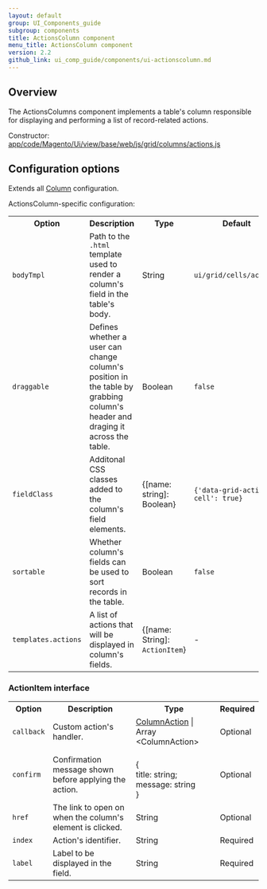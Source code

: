 ```yaml
---
layout: default
group: UI_Components_guide
subgroup: components
title: ActionsColumn component
menu_title: ActionsColumn component
version: 2.2
github_link: ui_comp_guide/components/ui-actionscolumn.md
---
```


## Overview

The ActionsColumns component implements a table's column responsible for displaying and performing a list of record-related actions.

Constructor: [app/code/Magento/Ui/view/base/web/js/grid/columns/actions.js]({{site.mage2200url}}app/code/Magento/Ui/view/base/web/js/grid/columns/actions.js)

## Configuration options

Extends all [Column]({{page.baseurl}}ui_comp_guide/components/ui-column.html) configuration.

ActionsColumn-specific configuration:

<table>
  <tr>
    <th>Option</th>
    <th>Description</th>
    <th>Type</th>
    <th>Default</th>
  </tr>
  <tr>
    <td><code>bodyTmpl</code></td>
    <td>Path to the <code>.html</code> template used to render a column's field in the table's body.</td>
    <td>String</td>
    <td><code>ui/grid/cells/actions</code></td>
  </tr>
  <tr>
    <td><code>draggable</code></td>
    <td>Defines whether a user can change column's position in the table by grabbing column's header and draging it across the table.</td>
    <td>Boolean</td>
    <td><code>false</code></td>
  </tr>
  <tr>
    <td><code>fieldClass</code></td>
    <td>Additonal CSS classes added to the column's field elements.</td>
    <td>{[name: string]: Boolean}</td>
    <td><code>{'data-grid-actions-cell': true}</code></td>
  </tr>
  <tr>
    <td><code>sortable</code></td>
    <td>Whether column's fields can be used to sort records in the table.</td>
    <td>Boolean</td>
    <td><code>false</code></td>
  </tr>
  <tr>
    <td><code>templates.actions</code></td>
    <td>A list of actions that will be displayed in column's fields.</td>
    <td>{[name: String]: <code>ActionItem</code>}</code></td>
    <td>-</td>
  </tr>
</table>

### ActionItem interface

<table>
  <tr>
    <th>Option</th>
    <th>Description</th>
    <th>Type</th>
    <th>Required</th>
  </tr>
  <tr>
    <td><code>callback</code></td>
    <td>Custom action's handler.</td>
    <td><a href="{{page.baseurl}}ui_comp_guide/components/ui-column.html#column_action">ColumnAction</a> | Array &lt;ColumnAction&gt;  </td>
    <td>Optional</td>
  </tr>
  <tr>
    <td><code>confirm</code></td>
    <td>Confirmation message shown before applying the action.</td>
    <td><br>{<br>title: string;<br>message: string<br>}<br></td>
    <td>Optional</td>
  </tr>
  <tr>
    <td><code>href</code></td>
    <td>The link to open on when the column's element is clicked.</td>
    <td>String</td>
    <td>Optional</td>
  </tr>
  <tr>
    <td><code>index</code></td>
    <td>Action's identifier.</td>
    <td>String</td>
    <td>Required</td>
  </tr>
  <tr>
    <td><code>label</code></td>
    <td>Label to be displayed in the field.</td>
    <td>String</td>
    <td>Required</td>
  </tr>
</table>
